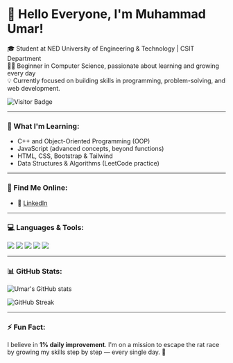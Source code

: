 # 👋 Hello Everyone, I'm Muhammad Umar!

🎓 Student at NED University of Engineering & Technology | CSIT Department  
🧑‍💻 Beginner in Computer Science, passionate about learning and growing every day  
💡 Currently focused on building skills in programming, problem-solving, and web development.

![Visitor Badge](https://komarev.com/ghpvc/?username=muhammad-umar-218980&label=Profile%20views&color=0e75b6&style=flat)

---

### 🌱 What I'm Learning:
- C++ and Object-Oriented Programming (OOP)  
- JavaScript (advanced concepts, beyond functions)  
- HTML, CSS, Bootstrap & Tailwind  
- Data Structures & Algorithms (LeetCode practice)  

---

### 📍 Find Me Online:
- 🔗 [LinkedIn](https://www.linkedin.com/in/muhammad-umar-05760a35a/)

---

### 💻 Languages & Tools:
<p align="left">
  <img src="https://img.shields.io/badge/C++-00599C?style=for-the-badge&logo=c%2B%2B&logoColor=white"/>
  <img src="https://img.shields.io/badge/JavaScript-F7DF1E?style=for-the-badge&logo=javascript&logoColor=black"/>
  <img src="https://img.shields.io/badge/HTML5-E34F26?style=for-the-badge&logo=html5&logoColor=white"/>
  <img src="https://img.shields.io/badge/CSS3-1572B6?style=for-the-badge&logo=css3&logoColor=white"/>
  <img src="https://img.shields.io/badge/Tailwind_CSS-38B2AC?style=for-the-badge&logo=tailwind-css&logoColor=white"/>
</p>

---

### 📊 GitHub Stats:
![Umar's GitHub stats](https://github-readme-stats.vercel.app/api?username=muhammad-umar-218980&show_icons=true&theme=tokyonight)

![GitHub Streak](https://streak-stats.demolab.com/?user=muhammad-umar-218980&theme=tokyonight)

---

### ⚡ Fun Fact:
I believe in **1% daily improvement**. I'm on a mission to escape the rat race by growing my skills step by step — every single day. 🚀

<!---
muhammad-umar-218980/muhammad-umar-218980 is a ✨ special ✨ repository because its `README.md` (this file) appears on your GitHub profile.
You can click the Preview link to take a look at your changes.
--->
